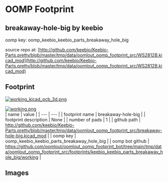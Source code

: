 # OOMP Footprint  
## breakaway-hole-big  by keebio  
  
oomp key: oomp_keebio_keebio_parts_breakaway_hole_big  
  
source repo at: [http://github.com/keebio/Keebio-Parts.pretty/blob/master/tmp/data/oomlout_oomp_footprint_src/WS2812B.kicad_mod](http://github.com/keebio/Keebio-Parts.pretty/blob/master/tmp/data/oomlout_oomp_footprint_src/WS2812B.kicad_mod)  
## Footprint  
  
[![working_kicad_pcb_3d.png](working_kicad_pcb_3d_600.png)](working_kicad_pcb_3d.png)  
  
[![working.png](working_600.png)](working.png)  
| name | value | 
| --- | --- | 
| footprint name | breakaway-hole-big | 
| footprint description | None | 
| number of pads | 1 | 
| github path | http://github.com/keebio/Keebio-Parts.pretty/blob/master/tmp/data/oomlout_oomp_footprint_src/breakaway-hole-big.kicad_mod | 
| oomp key | oomp_keebio_keebio_parts_breakaway_hole_big | 
| oomp bot github | https://github.com/oomlout/oomlout_oomp_footprint_bot/tree/main/tmp/data/oomlout_oomp_footprint_src/footprints/keebio_keebio_parts_breakaway_hole_big/working | 
## Images  
